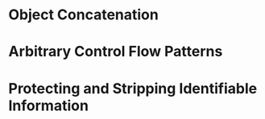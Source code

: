 
# Object Concatenation

# Arbitrary Control Flow Patterns

# Protecting and Stripping Identifiable Information

